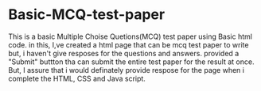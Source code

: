 # Basic-MCQ-test-paper
This is a basic Multiple Choise Quetions(MCQ) test paper using Basic html code.
in this, I,ve created a html page that can be  mcq test paper to write but, i haven't give resposes for the questions and answers.
  provided a "Submit" buttton tha can submit the entire test paper for the result at once. But, I assure that i would definately provide respose for the page when i complete the HTML, CSS and Java script. 
